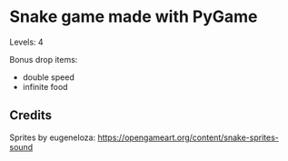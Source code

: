 # Snake game made with PyGame

Levels: 4

Bonus drop items:
- double speed
- infinite food

## Credits
Sprites by eugeneloza: https://opengameart.org/content/snake-sprites-sound
